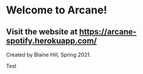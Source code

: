 # Welcome to Arcane!

## Visit the website at https://arcane-spotify.herokuapp.com/

Created by Blaine Hill, Spring 2021.

Test
